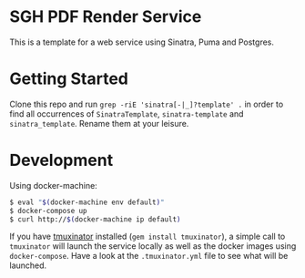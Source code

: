 # SGH PDF Render Service

This is a template for a web service using Sinatra, Puma and Postgres.

# Getting Started

Clone this repo and run `grep -riE 'sinatra[-|_]?template' .` in order to find all occurrences of `SinatraTemplate`, `sinatra-template` and `sinatra_template`. Rename them at your leisure.

# Development

Using docker-machine:

```bash
$ eval "$(docker-machine env default)"
$ docker-compose up
$ curl http://$(docker-machine ip default)
```

If you have [tmuxinator](https://github.com/tmuxinator/tmuxinator) installed (`gem install tmuxinator`), a simple call to `tmuxinator` will launch the service locally as well as the docker images using `docker-compose`. Have a look at the `.tmuxinator.yml` file to see what will be launched.
